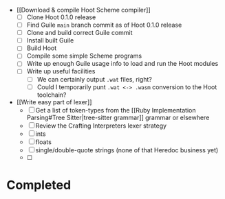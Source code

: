 - [[Download & compile Hoot Scheme compiler]]
	- [ ] Clone Hoot 0.1.0 release 
	- [ ] Find Guile `main` branch commit as of Hoot 0.1.0 release
	- [ ] Clone and build correct Guile commit
	- [ ] Install built Guile
	- [ ] Build Hoot
	- [ ] Compile some simple Scheme programs
	- [ ] Write up enough Guile usage info to load and run the Hoot modules
	- [ ] Write up useful facilities
		- [ ] We can certainly output `.wat` files, right?
		- [ ] Could I temporarily punt `.wat <-> .wasm` conversion to the Hoot toolchain?
- [[Write easy part of lexer]]
	- [ ] Get a list of token-types from the [[Ruby Implementation Parsing#Tree Sitter|tree-sitter grammar]] grammar or elsewhere
	- [ ] Review the Crafting Interpreters lexer strategy
	- [ ] ints
	- [ ] floats
	- [ ] single/double-quote strings (none of that Heredoc business yet)
	- [ ] 

# Completed